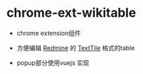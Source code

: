 # chrome-ext-wikitable

* chrome extension组件

* 方便编辑 [Redmine](http://www.redmine.org/projects/redmine) 的 [TextTile](http://www.redmine.org/projects/redmine/wiki/RedmineTextFormattingTextile) 格式的table

* popup部分使用vuejs 实现
